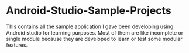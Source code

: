 # Android-Studio-Sample-Projects
This contains all the sample application I gave been developing using Android studio for learning purposes. Most of them are like incomplete or single module because they are developed to learn or test some modular features. 
